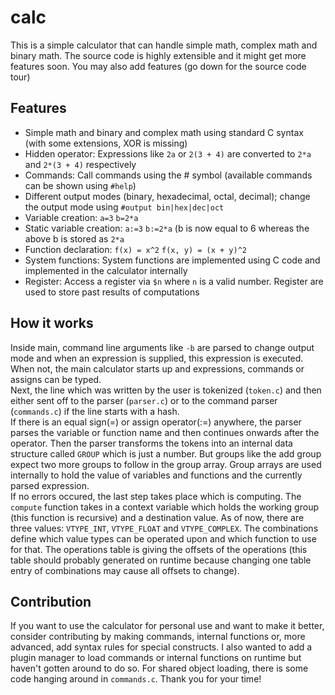 # calc

This is a simple calculator that can handle simple math, complex math and binary math. The source code is highly extensible and it might get more features soon. You may also add features (go down for the source code tour)

## Features

- Simple math and binary and complex math using standard C syntax (with some extensions, XOR is missing)
- Hidden operator: Expressions like `2a` or `2(3 + 4)` are converted to `2*a` and `2*(3 + 4)` respectively
- Commands: Call commands using the # symbol (available commands can be shown using `#help`)
- Different output modes (binary, hexadecimal, octal, decimal); change the output mode using `#output bin|hex|dec|oct`
- Variable creation: `a=3` `b=2*a`
- Static variable creation: `a:=3` `b:=2*a` (b is now equal to 6 whereas the above b is stored as `2*a`
- Function declaration: `f(x) = x^2` `f(x, y) = (x + y)^2`
- System functions: System functions are implemented using C code and implemented in the calculator internally
- Register: Access a register via `$n` where `n` is a valid number. Register are used to store past results of computations

## How it works
Inside main, command line arguments like `-b` are parsed to change output mode and when an expression is supplied, this expression is executed. When not, the main calculator starts up and expressions, commands or assigns can be typed.<br>Next, the line which was written by the user is tokenized (`token.c`) and then either sent off to the parser (`parser.c`) or to the command parser (`commands.c`) if the line starts with a hash.<br>If there is an equal sign(=) or assign operator(:=) anywhere, the parser parses the variable or function name and then continues onwards after the operator. Then the parser transforms the tokens into an internal data structure called `GROUP` which is just a number. But groups like the add group expect two more groups to follow in the group array. Group arrays are used internally to hold the value of variables and functions and the currently parsed expression. <br> If no errors occured, the last step takes place which is computing. The `compute` function takes in a context variable which holds the working group (this function is recursive) and a destination value. As of now, there are three values: `VTYPE_INT`, `VTYPE_FLOAT` and `VTYPE_COMPLEX`. The combinations define which value types can be operated upon and which function to use for that. The operations table is giving the offsets of the operations (this table should probably generated on runtime because changing one table entry of combinations may cause all offsets to change).

## Contribution
If you want to use the calculator for personal use and want to make it better, consider contributing by making commands, internal functions or, more advanced, add syntax rules for special constructs. I also wanted to add a plugin manager to load commands or internal functions on runtime but haven't gotten around to do so. For shared object loading, there is some code hanging around in `commands.c`. Thank you for your time!
